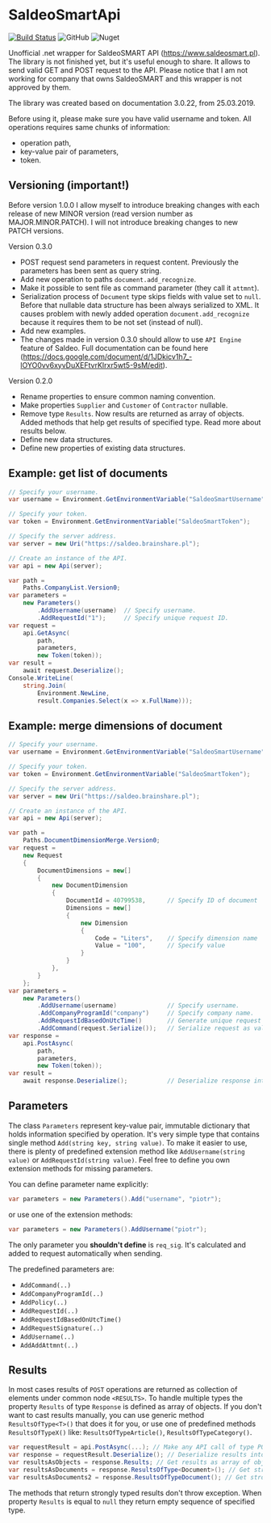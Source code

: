 # SaldeoSmartApi

[![Build Status](https://dev.azure.com/piotrcieslik/public/_apis/build/status/piotr-cieslik.Piotr.SaldeoSmartApi?branchName=master)](https://dev.azure.com/piotrcieslik/public/_build/latest?definitionId=2&branchName=master)
![GitHub](https://img.shields.io/github/license/piotr-cieslik/Piotr.SaldeoSmartApi)
![Nuget](https://img.shields.io/nuget/dt/Piotr.SaldeoSmartApi)

Unofficial .net wrapper for SaldeoSMART API (https://www.saldeosmart.pl). The library is not finished yet, but it's useful enough to share. It allows to send valid GET and POST request to the API. Please notice that I am not working for company that owns SaldeoSMART and this wrapper is not approved by them.

The library was created based on documentation 3.0.22, from 25.03.2019.

Before using it, please make sure you have valid username and token. All operations requires same chunks of information:
- operation path,
- key-value pair of parameters,
- token.

## Versioning (important!)
Before version 1.0.0 I allow myself to introduce breaking changes with each release of new MINOR version (read version number as MAJOR.MINOR.PATCH). I will not introduce breaking changes to new PATCH versions.

Version 0.3.0
- POST request send parameters in request content. Previously the parameters has been sent as query string.
- Add new operation to paths `document.add_recognize`.
- Make it possible to sent file as command parameter (they call it `attmnt`).
- Serialization process of `Document` type skips fields with value set to `null`. Before that nullable data structure has been always serialized to XML. It causes problem with newly added operation `document.add_recognize` because it requires them to be not set (instead of null).
- Add new examples.
- The changes made in version 0.3.0 should allow to use `API Engine` feature of Saldeo. Full documentation can be found here (https://docs.google.com/document/d/1JDkicv1h7_-lOYO0vv6xyvDuXEFtvrKIrxr5wt5-9sM/edit).

Version 0.2.0
- Rename properties to ensure common naming convention.
- Make properties `Supplier` and `Customer` of `Contractor` nullable.
- Remove type `Results`. Now results are returned as array of objects. Added methods that help get results of specified type. Read more about results below.
- Define new data structures.
- Define new properties of existing data structures.

## Example: get list of documents
``` csharp
// Specify your username.
var username = Environment.GetEnvironmentVariable("SaldeoSmartUsername");

// Specify your token.
var token = Environment.GetEnvironmentVariable("SaldeoSmartToken");

// Specify the server address.
var server = new Uri("https://saldeo.brainshare.pl");

// Create an instance of the API.
var api = new Api(server);

var path =
	Paths.CompanyList.Version0;
var parameters =
    new Parameters()
        .AddUsername(username)  // Specify username.
        .AddRequestId("1");     // Specify unique request ID.        
var request =
    api.GetAsync(
        path,
        parameters,
        new Token(token));
var result =
    await request.Deserialize();
Console.WriteLine(
    string.Join(
        Environment.NewLine,
        result.Companies.Select(x => x.FullName)));
```

## Example: merge dimensions of document
``` csharp
// Specify your username.
var username = Environment.GetEnvironmentVariable("SaldeoSmartUsername");

// Specify your token.
var token = Environment.GetEnvironmentVariable("SaldeoSmartToken");

// Specify the server address.
var server = new Uri("https://saldeo.brainshare.pl");

// Create an instance of the API.
var api = new Api(server);

var path =
    Paths.DocumentDimensionMerge.Version0;
var request =
    new Request
    {
        DocumentDimensions = new[]
        {
            new DocumentDimension
            {
                DocumentId = 40799538,      // Specify ID of document
                Dimensions = new[]
                {
                    new Dimension
                    {
                        Code = "Liters",    // Specify dimension name
                        Value = "100",      // Specify value
                    }
                }
            },
        }
    };
var parameters =
    new Parameters()
        .AddUsername(username)              // Specify username.
        .AddCompanyProgramId("company")     // Specify company name.
        .AddRequestIdBasedOnUtcTime()       // Generate unique request ID.
        .AddCommand(request.Serialize());   // Serialize request as valid XML
var response =
    api.PostAsync(
        path,
        parameters,
        new Token(token));
var result =
    await response.Deserialize();           // Deserialize response into Response type.
```

## Parameters
The class `Parameters` represent key-value pair, immutable dictionary that holds information specified by operation. It's very simple type that contains single method `Add(string key, string value)`. To make it easier to use, there is plenty of predefined extension method like `AddUsername(string value)` or `AddRequestId(string value)`. Feel free to define you own extension methods for missing parameters.

You can define parameter name explicitly:
``` csharp
var parameters = new Parameters().Add("username", "piotr");
```

or use one of the extension methods:
``` csharp
var parameters = new Parameters().AddUsername("piotr");
```

The only parameter you **shouldn't define** is `req_sig`. It's calculated and added to request automatically when sending. 

The predefined parameters are:
- `AddCommand(..)`
- `AddCompanyProgramId(..)`
- `AddPolicy(..)`
- `AddRequestId(..)`
- `AddRequestIdBasedOnUtcTime()`
- `AddRequestSignature(..)`
- `AddUsername(..)`
- `AddAddAttmnt(..)`

## Results
In most cases results of `POST` operations are returned as collection of elements under common node `<RESULTS>`. To handle multiple types the property `Results` of type `Response` is defined as array of objects. If you don't want to cast results manually, you can use generic method `ResultsOfType<T>()` that does it for you, or use one of predefined methods `ResultsOfTypeX()` like: `ResultsOfTypeArticle()`, `ResultsOfTypeCategory()`.

``` csharp
var requestResult = api.PostAsync(...); // Make any API call of type POST.
var response = requestResult.Deserialize(); // Deserialize results into object of type Response.
var resultsAsObjects = response.Results; // Get results as array of objects.
var resultsAsDocuments = response.ResultsOfType<Document>(); // Get strongly typed results of specified type T.
var resultsAsDocuments2 = response.ResultsOfTypeDocument(); // Get stronly typed results of type Document.
```

The methods that return strongly typed results don't throw exception. When property `Results` is equal to `null` they return empty sequence of specified type.
